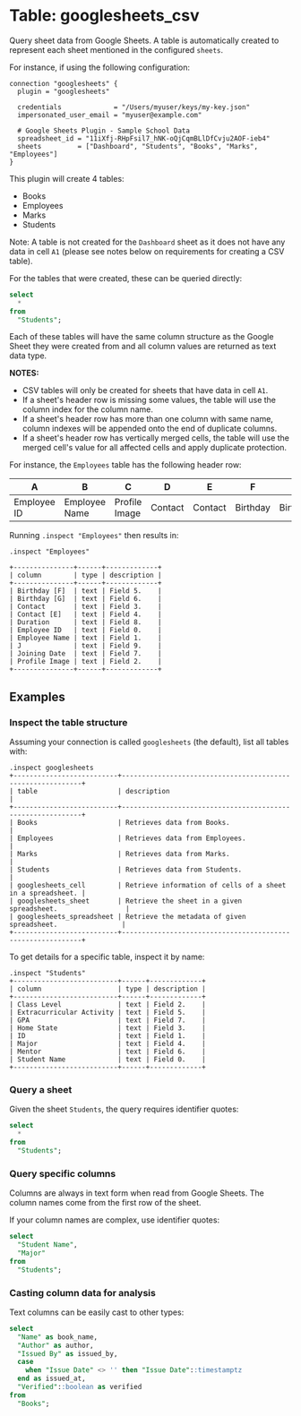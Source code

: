 # Table: googlesheets_csv

Query sheet data from Google Sheets. A table is automatically created to
represent each sheet mentioned in the configured `sheets`.

For instance, if using the following configuration:

```
connection "googlesheets" {
  plugin = "googlesheets"

  credentials             = "/Users/myuser/keys/my-key.json"
  impersonated_user_email = "myuser@example.com"

  # Google Sheets Plugin - Sample School Data
  spreadsheet_id = "11iXfj-RHpFsil7_hNK-oQjCqmBLlDfCvju2AOF-ieb4"
  sheets         = ["Dashboard", "Students", "Books", "Marks", "Employees"]
}
```

This plugin will create 4 tables:

- Books
- Employees
- Marks
- Students

Note: A table is not created for the `Dashboard` sheet as it does not have any
data in cell `A1` (please see notes below on requirements for creating a CSV
table).

For the tables that were created, these can be queried directly:

```sql
select
  *
from
  "Students";
```

Each of these tables will have the same column structure as the Google Sheet
they were created from and all column values are returned as text data type.

**NOTES:**

- CSV tables will only be created for sheets that have data in cell `A1`.
- If a sheet's header row is missing some values, the table will use the column index for the column name.
- If a sheet's header row has more than one column with same name, column indexes will be appended onto the end of duplicate columns.
- If a sheet's header row has vertically merged cells, the table will use the merged cell's value for all affected cells and apply duplicate protection.

For instance, the `Employees` table has the following header row:

| A           | B             | C             | D       | E       | F        | G        | H | I            | J             |
|-------------|---------------|---------------|---------|---------|----------|----------|---|--------------|---------------|
| Employee ID | Employee Name | Profile Image | Contact | Contact | Birthday | Birthday |   | Joining Date | Days Employed |

Running `.inspect "Employees"` then results in:

```shell
.inspect "Employees"

+---------------+------+-------------+
| column        | type | description |
+---------------+------+-------------+
| Birthday [F]  | text | Field 5.    |
| Birthday [G]  | text | Field 6.    |
| Contact       | text | Field 3.    |
| Contact [E]   | text | Field 4.    |
| Duration      | text | Field 8.    |
| Employee ID   | text | Field 0.    |
| Employee Name | text | Field 1.    |
| J             | text | Field 9.    |
| Joining Date  | text | Field 7.    |
| Profile Image | text | Field 2.    |
+---------------+------+-------------+
```

## Examples

### Inspect the table structure

Assuming your connection is called `googlesheets` (the default), list all tables with:

```shell
.inspect googlesheets
+--------------------------+------------------------------------------------------------+
| table                    | description                                                |
+--------------------------+------------------------------------------------------------+
| Books                    | Retrieves data from Books.                                 |
| Employees                | Retrieves data from Employees.                             |
| Marks                    | Retrieves data from Marks.                                 |
| Students                 | Retrieves data from Students.                              |
| googlesheets_cell        | Retrieve information of cells of a sheet in a spreadsheet. |
| googlesheets_sheet       | Retrieve the sheet in a given spreadsheet.                 |
| googlesheets_spreadsheet | Retrieve the metadata of given spreadsheet.                |
+--------------------------+------------------------------------------------------------+
```

To get details for a specific table, inspect it by name:

```shell
.inspect "Students"
+--------------------------+------+-------------+
| column                   | type | description |
+--------------------------+------+-------------+
| Class Level              | text | Field 2.    |
| Extracurricular Activity | text | Field 5.    |
| GPA                      | text | Field 7.    |
| Home State               | text | Field 3.    |
| ID                       | text | Field 1.    |
| Major                    | text | Field 4.    |
| Mentor                   | text | Field 6.    |
| Student Name             | text | Field 0.    |
+--------------------------+------+-------------+
```

### Query a sheet

Given the sheet `Students`, the query requires identifier quotes:

```sql
select
  *
from
  "Students";
```

### Query specific columns

Columns are always in text form when read from Google Sheets. The column names
come from the first row of the sheet.

If your column names are complex, use identifier quotes:

```sql
select
  "Student Name",
  "Major"
from
  "Students";
```

### Casting column data for analysis

Text columns can be easily cast to other types:

```sql
select
  "Name" as book_name,
  "Author" as author,
  "Issued By" as issued_by,
  case
    when "Issue Date" <> '' then "Issue Date"::timestamptz
  end as issued_at,
  "Verified"::boolean as verified
from
  "Books";
```
